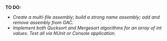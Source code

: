 **TO DO:**
- *Create a multi-file assembly; build a strong name assembly; add and remove assembly from GAC.*
- *Implement both Qucksort and Mergesort algorithms for an array of int values. Test all via NUnit or Console application.*
